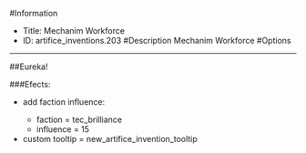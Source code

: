 #Information
 - Title: Mechanim Workforce
 - ID: artifice_inventions.203
#Description
Mechanim Workforce
#Options

___
##Eureka!

###Efects:<ul><li>add faction influence:</li><ul><li>faction = tec_brilliance</li><li>influence = 15</li></ul><li>custom tooltip = new_artifice_invention_tooltip</li></ul>
